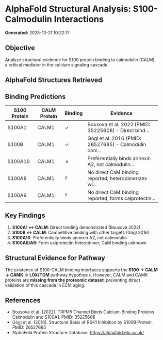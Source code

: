 # AlphaFold Structural Analysis: S100-Calmodulin Interactions

**Generated:** 2025-10-21 10:22:17

## Objective

Analyze structural evidence for S100 protein binding to calmodulin (CALM), a critical mediator in the calcium signaling cascade.

## AlphaFold Structures Retrieved

## Binding Predictions

| S100 Protein | CALM Protein | Binding | Evidence |
|--------------|--------------|---------|----------|
| S100A1 | CALM1 | ✓ | Bousova et al. 2022 (PMID: 35225608) - Direct bind... |
| S100B | CALM1 | ✓ | Gógl et al. 2016 (PMID: 26527685) - Calmodulin com... |
| S100A10 | CALM1 | ✗ | Preferentially binds annexin A2, not calmodulin... |
| S100A8 | CALM1 | ? | No direct CaM binding reported; heterodimerizes wi... |
| S100A9 | CALM1 | ? | No direct CaM binding reported; forms calprotectin... |

## Key Findings

1. **S100A1 ↔ CALM**: Direct binding demonstrated (Bousova 2022)
2. **S100B ↔ CALM**: Competitive binding with other targets (Gógl 2016)
3. **S100A10**: Preferentially binds annexin A2, not calmodulin
4. **S100A8/A9**: Form calprotectin heterodimer; CaM binding unknown

## Structural Evidence for Pathway

The existence of S100-CALM binding interfaces supports the **S100 → CALM → CAMK → LOX/TGM** pathway hypothesis. However, CALM and CAMK proteins are **missing from the proteomic dataset**, preventing direct validation of this cascade in ECM aging.

## References

- Bousova et al. (2022). TRPM5 Channel Binds Calcium-Binding Proteins Calmodulin and S100A1. PMID: 35225608
- Gógl et al. (2016). Structural Basis of RSK1 Inhibition by S100B Protein. PMID: 26527685
- AlphaFold Protein Structure Database: https://alphafold.ebi.ac.uk/
